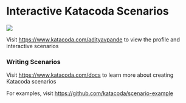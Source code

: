# Interactive Katacoda Scenarios

[![](http://shields.katacoda.com/katacoda/adityavpande/count.svg)](https://www.katacoda.com/adityavpande "Get your profile on Katacoda.com")

Visit https://www.katacoda.com/adityavpande to view the profile and interactive scenarios

### Writing Scenarios
Visit https://www.katacoda.com/docs to learn more about creating Katacoda scenarios

For examples, visit https://github.com/katacoda/scenario-example
